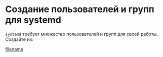 # Создание пользователей и групп для systemd

`systemd` требует множество пользователей и групп для своей работы. Создайте их:

[filename](../../scripts/systemd-users.md ':include')

<script>
	new Vue({ el: '#main' })
</script>
